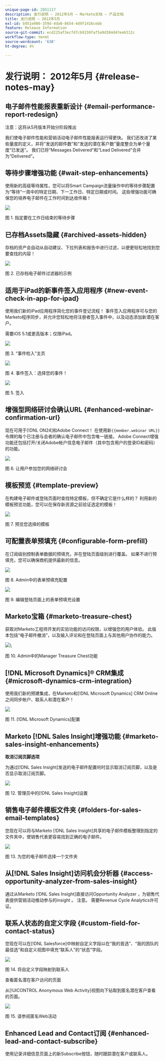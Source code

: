 ```yaml
---
unique-page-id: 2951117
description: 发行说明 — 2012年5月 — Marketo文档 — 产品文档
title: 发行说明 — 2012年5月
exl-id: b951e986-359d-4da0-8654-4d9f1416cebb
feature: Release Information
source-git-commit: ecd225af3ecfd7cb9159faf5a9d384d47ee6312c
workflow-type: tm+mt
source-wordcount: '638'
ht-degree: 4%

---
```


# 发行说明： 2012年5月 {#release-notes-may}

## 电子邮件性能报表重新设计 {#email-performance-report-redesign}

注意：这将从5月版本开始分阶段推出

我们使电子邮件性能和营销活动电子邮件性能报表运行得更快。 我们还改进了某些量度的定义，并将“发送的邮件数”和“发送的潜在客户数”量度整合为单个量度“已发送”。 我们已将“Messages Delivered”和“Lead Delivered”合并为“Delivered”。

## 等待步骤增强功能 {#wait-step-enhancements}

使用新的高级等待属性，您可以将Smart Campaign流量操作中的等待步骤配置为“等待”一周中的特定日期、下一工作日、特定日期或时间。 这些增强功能可确保您的培养电子邮件在工作时间到达收件箱！

![](assets/image2014-9-23-10-3a14-3a13.png)

图 1. 指定要在工作日结束的等待步骤

## 已存档Assets隐藏 {#archived-assets-hidden}

存档的资产会自动从自动建议、下拉列表和报告中进行过滤，以便更轻松地找到您要查找的内容！

![](assets/image2014-9-23-10-3a14-3a28.png)

图 2. 已存档电子邮件过滤器的示例

## 适用于iPad的新事件签入应用程序 {#new-event-check-in-app-for-ipad}

使用我们新的iPad应用程序简化您的事件登记流程！ 事件签入应用程序可与您的Marketo程序同步，并允许您轻松地将注册者签入事件中，以及动态添加新潜在客户。

需要iOS 5.1或更高版本；仅限iPad。

![](assets/image2014-9-23-10-3a14-3a46.png)

图 3. “事件检入”主页

![](assets/image2014-9-23-10-3a15-3a6.png)

图 4. 事件签入：选择您的事件！

![](assets/image2014-9-23-10-3a15-3a27.png)

图 5. 签入

## 增强型网络研讨会确认URL {#enhanced-webinar-confirmation-url}

现在可用于[!DNL ON24]和Adobe Connect！ 在使用新`{{member.webinar URL}}`令牌的每个已注册与会者的确认电子邮件中包含唯一链接。 Adobe Connect增强功能还包括打开/关闭Adobe帐户信息电子邮件（其中包含用户的登录ID和密码）的功能。

![](assets/image2014-9-23-10-3a15-3a44.png)

图 6. 让用户参加您的网络研讨会

## 模板预览 {#template-preview}

在构建电子邮件或登陆页面时查找特定模板，但不确定它是什么样的？ 利用新的模板预览功能，您可以在保存新资源之前验证选定的模板！

![](assets/image2014-9-23-10-3a16-3a4.png)

图 7. 预览您选择的模板

## 可配置表单预填充 {#configurable-form-prefill}

在订阅级别控制表单数据的预填充，并在登陆页面级别进行覆盖。 如果不进行预填充，您可以确保商机提供最新的信息。

![](assets/image2014-9-23-10-3a16-3a22.png)

图 8. Admin中的表单预填充配置

![](assets/image2014-9-23-10-3a16-3a34.png)

图 9. 编辑登陆页面上的表单预填充设置

## Marketo宝箱 {#marketo-treasure-chest}

获取对Marketo工程师开发的实验功能的访问权限，以增强您的用户体验。 此版本包括“电子邮件撤消”，以及输入评论和在登陆页面上与其他用户协作的能力。

![](assets/image2014-9-23-10-3a16-3a51.png)\

图 10. Admin中的Manager Treasure Chest功能

## [!DNL Microsoft Dynamics]® CRM集成 {#microsoft-dynamics-crm-integration}

使用我们新的预建集成，在Marketo和[!DNL Microsoft Dynamics] CRM Online之间同步帐户、联系人和潜在客户！

![](assets/image2014-9-23-10-3a17-3a6.png)

图 11. [!DNL Microsoft Dynamics]配置

## Marketo [!DNL Sales Insight]增强功能 {#marketo-sales-insight-enhancements}

**取消订阅页脚选项**

为通过[!DNL Sales Insight]发送的电子邮件配置何时显示取消订阅页脚，以及是否显示取消订阅页脚。

![](assets/image2014-9-23-10-3a17-3a20.png)

图 12. 管理员中的[!DNL Sales Insight]设置

## 销售电子邮件模板文件夹 {#folders-for-sales-email-templates}

您现在可以将与Marketo [!DNL Sales Insight]共享的电子邮件模板整理到指定的文件夹中，使销售代表更容易找到正确的电子邮件。

![](assets/image2014-9-23-10-3a17-3a35.png)

图 13. 为您的电子邮件选择一个文件夹

## 从[!DNL Sales Insight]访问机会分析器 {#access-opportunity-analyzer-from-sales-insight}

通过从Marketo [!DNL Sales Insight]直接访问Opportunity Analyzer ，为销售代表提供营销活动推动参与的insight 。 注意。 需要Revenue Cycle Analytics许可证。

## 联系人状态的自定义字段 {#custom-field-for-contact-status}

您现在可以在[!DNL Salesforce]中映射自定义字段以在“我的首选”、“我的团队的最佳选”和自定义视图中填充“联系人”的“状态”字段。

![](assets/image2014-9-23-10-3a17-3a47.png)

图 14. 将自定义字段映射到联系人

查看匿名潜在客户访问的页面

从[!UICONTROL Anonymous Web Activity]视图向下钻取到匿名潜在客户查看的页面。

![](assets/image2014-9-23-10-3a17-3a59.png)

图 15. 请参阅匿名Web活动

## Enhanced Lead and Contact订阅 {#enhanced-lead-and-contact-subscribe}

使用记录详细信息页面上的新Subscribe按钮，随时跟踪潜在客户或联系人。
